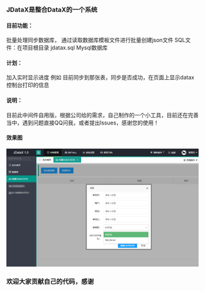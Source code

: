 ### JDataX是整合DataX的一个系统

#### 目前功能：
  批量处理同步数据库， 通过读取数据库模板文件进行批量创建json文件
  SQL文件：在项目根目录 jdatax.sql  Mysql数据库
  
#### 计划：
  加入实时显示进度
    例如 目前同步到那张表，同步是否成功，在页面上显示datax控制台打印的信息

#### 说明：
  目前此中间件自用版，根据公司给的需求，自己制作的一个小工具，目前还在完善当中，遇到问题直接QQ问我，或者提出Issues，感谢您的使用！

#### 效果图
![xgt](https://github.com/andotorg/JDataX/blob/master/GSSB%7DZCF%25D%40E2J%5BH7X_1%5B66.png "效果图")

### 欢迎大家贡献自己的代码，感谢
